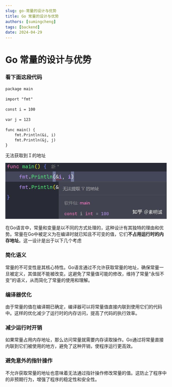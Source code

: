 ```yaml
---
slug: go-常量的设计与优势
title: Go 常量的设计与优势
authors: [sumingcheng]
tags: [backend]
date: 2024-04-29
---
```


# Go 常量的设计与优势



 

### 看下面这段代码  
```
package main
​
import "fmt"
​
const i = 100
​
var j = 123
​
func main() {
    fmt.Println(&i, i)
    fmt.Println(&j, j)
}

```

无法获取到Ｉ的地址

![d92293b286b371adfffbd998de2f064e](../image/d92293b286b371adfffbd998de2f064e.jpg)

在Go语言中，常量和变量是以不同的方式处理的，这种设计有其独特的理由和优势。常量在Go中被定义为在编译时就已知且不可变的值，它们**不占用运行时的内存地址**。这一设计是出于以下几个考虑

### 简化语义  

常量的不可变性是其核心特性。Go语言通过不允许获取常量的地址，确保常量一旦被定义，其值就不能被改变。这避免了常量值可能的修改，维持了常量“永恒不变”的语义，从而简化了常量的使用和理解。

### 编译器优化  

由于常量的值在编译期已确定，编译器可以将常量值直接内联到使用它们的代码中。这样的优化减少了运行时的内存访问，提高了代码的执行效率。

### 减少运行时开销  

如果常量占用内存地址，那么访问常量就需要内存读取操作。Go通过将常量直接内联到它们被使用的地方，避免了这种开销，使程序运行更高效。

### 避免意外的指针操作  

不允许获取常量的地址也意味着无法通过指针操作修改常量的值。这防止了程序中的非预期行为，增强了程序的稳定性和安全性。